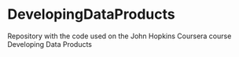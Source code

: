 # DevelopingDataProducts
Repository with the code used on the John Hopkins Coursera course Developing Data Products
